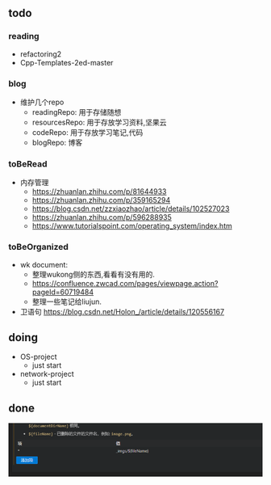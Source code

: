 ##  todo

### reading
  * refactoring2
  * Cpp-Templates-2ed-master

### blog
* 维护几个repo
  * readingRepo: 用于存储随想
  * resourcesRepo: 用于存放学习资料,坚果云
  * codeRepo: 用于存放学习笔记,代码
  * blogRepo: 博客

### toBeRead
* 内存管理
  * https://zhuanlan.zhihu.com/p/81644933
  * https://zhuanlan.zhihu.com/p/359165294
  * https://blog.csdn.net/zzxiaozhao/article/details/102527023
  * https://zhuanlan.zhihu.com/p/596288935
  * https://www.tutorialspoint.com/operating_system/index.htm

### toBeOrganized
* wk document:
  * 整理wukong侧的东西,看看有没有用的. 
  * https://confluence.zwcad.com/pages/viewpage.action?pageId=60719484
  * 整理一些笔记给liujun.
* 卫语句
    https://blog.csdn.net/Holon_/article/details/120556167

## doing

* OS-project
  * just start
* network-project
  * just start

## done

![Alt text](_imgs/image.png)